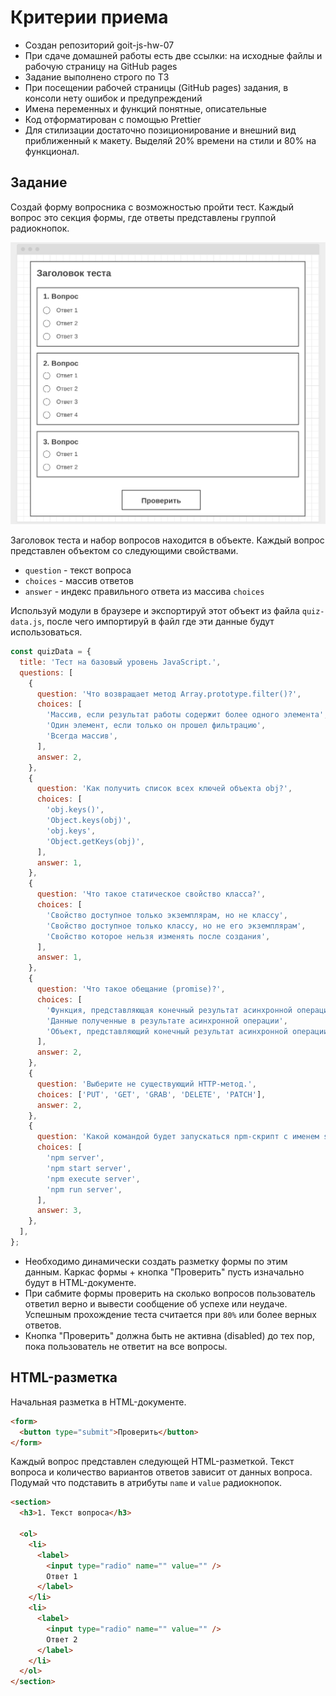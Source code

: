 # Критерии приема

- Создан репозиторий goit-js-hw-07
- При сдаче домашней работы есть две ссылки: на исходные файлы и рабочую
  страницу на GitHub pages
- Задание выполнено строго по ТЗ
- При посещении рабочей страницы (GitHub pages) задания, в консоли нету ошибок и
  предупреждений
- Имена переменных и функций понятные, описательные
- Код отформатирован с помощью Prettier
- Для стилизации достаточно позиционирование и внешний вид приближенный к
  макету. Выделяй 20% времени на стили и 80% на функционал.

## Задание

Создай форму вопросника с возможностью пройти тест. Каждый вопрос это секция
формы, где ответы представлены группой радиокнопок.

![preview](./preview.jpg)

Заголовок теста и набор вопросов находится в объекте. Каждый вопрос представлен
объектом со следующими свойствами.

- `question` - текст вопроса
- `choices` - массив ответов
- `answer` - индекс правильного ответа из массива `choices`

Используй модули в браузере и экспортируй этот объект из файла `quiz-data.js`,
после чего импортируй в файл где эти данные будут использоваться.

```js
const quizData = {
  title: 'Тест на базовый уровень JavaScript.',
  questions: [
    {
      question: 'Что возвращает метод Array.prototype.filter()?',
      choices: [
        'Массив, если результат работы содержит более одного элемента',
        'Один элемент, если только он прошел фильтрацию',
        'Всегда массив',
      ],
      answer: 2,
    },
    {
      question: 'Как получить список всех ключей объекта obj?',
      choices: [
        'obj.keys()',
        'Object.keys(obj)',
        'obj.keys',
        'Object.getKeys(obj)',
      ],
      answer: 1,
    },
    {
      question: 'Что такое статическое свойство класса?',
      choices: [
        'Свойство доступное только экземплярам, но не классу',
        'Свойство доступное только классу, но не его экземплярам',
        'Свойство которое нельзя изменять после создания',
      ],
      answer: 1,
    },
    {
      question: 'Что такое обещание (promise)?',
      choices: [
        'Функция, представляющая конечный результат асинхронной операции',
        'Данные полученные в результате асинхронной операции',
        'Объект, представляющий конечный результат асинхронной операции',
      ],
      answer: 2,
    },
    {
      question: 'Выберите не существующий HTTP-метод.',
      choices: ['PUT', 'GET', 'GRAB', 'DELETE', 'PATCH'],
      answer: 2,
    },
    {
      question: 'Какой командой будет запускаться npm-скрипт с именем server?',
      choices: [
        'npm server',
        'npm start server',
        'npm execute server',
        'npm run server',
      ],
      answer: 3,
    },
  ],
};
```

- Необходимо динамически создать разметку формы по этим данным. Каркас формы +
  кнопка "Проверить" пусть изначально будут в HTML-документе.
- При сабмите формы проверить на сколько вопросов пользователь ответил верно и
  вывести сообщение об успехе или неудаче. Успешным прохождение теста считается
  при `80%` или более верных ответов.
- Кнопка "Проверить" должна быть не активна (disabled) до тех пор, пока
  пользователь не ответит на все вопросы.

## HTML-разметка

Начальная разметка в HTML-документе.

```html
<form>
  <button type="submit">Проверить</button>
</form>
```

Каждый вопрос представлен следующей HTML-разметкой. Текст вопроса и количество
вариантов ответов зависит от данных вопроса. Подумай что подставить в атрибуты
`name` и `value` радиокнопок.

```html
<section>
  <h3>1. Текст вопроса</h3>

  <ol>
    <li>
      <label>
        <input type="radio" name="" value="" />
        Ответ 1
      </label>
    </li>
    <li>
      <label>
        <input type="radio" name="" value="" />
        Ответ 2
      </label>
    </li>
  </ol>
</section>
```
